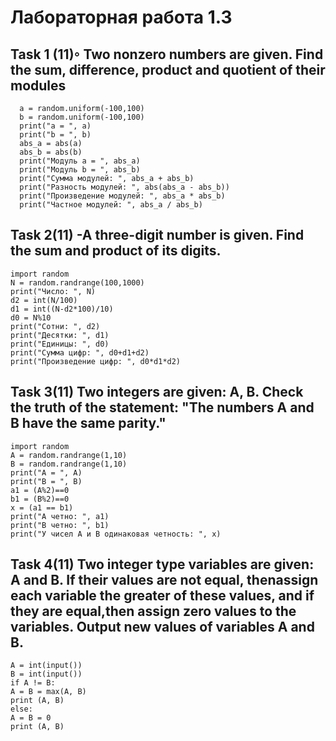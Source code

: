 # Лабораторная работа 1.3
 ## Task 1 (11)◦ Two nonzero numbers are given. Find the sum, difference, product and quotient of their modules ##
      a = random.uniform(-100,100)
      b = random.uniform(-100,100)
      print("a = ", a)
      print("b = ", b)
      abs_a = abs(a)
      abs_b = abs(b)
      print("Модуль a = ", abs_a)
      print("Модуль b = ", abs_b)
      print("Сумма модулей: ", abs_a + abs_b)
      print("Разность модулей: ", abs(abs_a - abs_b))
      print("Произведение модулей: ", abs_a * abs_b)
      print("Частное модулей: ", abs_a / abs_b)
 ## Task 2(11) -A three-digit number is given. Find the sum and product of its digits.
    import random
    N = random.randrange(100,1000)
    print("Число: ", N)
    d2 = int(N/100)
    d1 = int((N-d2*100)/10)
    d0 = N%10
    print("Сотни: ", d2)
    print("Десятки: ", d1)
    print("Единицы: ", d0)
    print("Сумма цифр: ", d0+d1+d2)
    print("Произведение цифр: ", d0*d1*d2)
 ## Task 3(11) Two integers are given: A, B. Check the truth of the statement: "The numbers A and B have the same parity."
    import random
    A = random.randrange(1,10)
    B = random.randrange(1,10)
    print("A = ", A)
    print("B = ", B)
    a1 = (A%2)==0
    b1 = (B%2)==0
    x = (a1 == b1)
    print("A четно: ", a1)
    print("B четно: ", b1)
    print("У чисел A и B одинаковая четность: ", x)
   
## Task 4(11) Two integer type variables are given: A and B. If their values are not equal, thenassign each variable the greater of these values, and if they are equal,then assign zero values to the variables. Output new values of variables A and B.

    A = int(input())
    B = int(input())
    if A != B:
    A = B = max(A, B)
    print (A, B)
    else:
    A = B = 0
    print (A, B)

